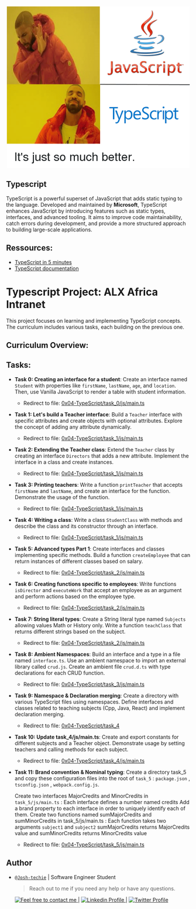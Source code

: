 <p align="center">
<img src ="../Assets/Typescript.png">
</p>

## Typescript

TypeScript is a powerful superset of JavaScript that adds static typing to the language. Developed and maintained by **Microsoft**, TypeScript enhances JavaScript by introducing features such as static types, interfaces, and advanced tooling. It aims to improve code maintainability, catch errors during development, and provide a more structured approach to building large-scale applications.

## Ressources:

- [TypeScript in 5 minutes](https://www.typescriptlang.org/docs/handbook/typescript-in-5-minutes.html)
- [TypeScript documentation](https://www.typescriptlang.org/docs/handbook/basic-types.html)

# Typescript Project: ALX Africa Intranet

This project focuses on learning and implementing TypeScript concepts. The curriculum includes various tasks, each building on the previous one.

## Curriculum Overview:

## Tasks:

- **Task 0: Creating an interface for a student**: Create an interface named `Student` with properties like `firstName`, `lastName`, `age`, and `location`. Then, use Vanilla JavaScript to render a table with student information.

  - Redirect to file: [0x04-TypeScript/task_0/js/main.ts](./0x04-TypeScript/task_0/js/main.ts)

- **Task 1: Let's build a Teacher interface**: Build a `Teacher` interface with specific attributes and create objects with optional attributes. Explore the concept of adding any attribute dynamically.

  - Redirect to file: [0x04-TypeScript/task_1/js/main.ts](./0x04-TypeScript/task_1/js/main.ts)

- **Task 2: Extending the Teacher class**: Extend the `Teacher` class by creating an interface `Directors` that adds a new attribute. Implement the interface in a class and create instances.

  - Redirect to file: [0x04-TypeScript/task_1/js/main.ts](./0x04-TypeScript/task_1/js/main.ts)

- **Task 3: Printing teachers**: Write a function `printTeacher` that accepts `firstName` and `lastName`, and create an interface for the function. Demonstrate the usage of the function.

  - Redirect to file: [0x04-TypeScript/task_1/js/main.ts](./0x04-TypeScript/task_1/js/main.ts)

- **Task 4: Writing a class**: Write a class `StudentClass` with methods and describe the class and its constructor through an interface.

  - Redirect to file: [0x04-TypeScript/task_1/js/main.ts](./0x04-TypeScript/task_1/js/main.ts)

- **Task 5: Advanced types Part 1**: Create interfaces and classes implementing specific methods. Build a function `createEmployee` that can return instances of different classes based on salary.

  - Redirect to file: [0x04-TypeScript/task_2/js/main.ts](./0x04-TypeScript/task_2/js/main.ts)

- **Task 6: Creating functions specific to employees**: Write functions `isDirector` and `executeWork` that accept an employee as an argument and perform actions based on the employee type.

  - Redirect to file: [0x04-TypeScript/task_2/js/main.ts](./0x04-TypeScript/task_2/js/main.ts)

- **Task 7: String literal types**: Create a String literal type named `Subjects` allowing values Math or History only. Write a function `teachClass` that returns different strings based on the subject.

  - Redirect to file: [0x04-TypeScript/task_2/js/main.ts](./0x04-TypeScript/task_2/js/main.ts)

- **Task 8: Ambient Namespaces**: Build an interface and a type in a file named `interface.ts`. Use an ambient namespace to import an external library called `crud.js`. Create an ambient file `crud.d.ts` with type declarations for each CRUD function.

  - Redirect to file: [0x04-TypeScript/task_3/js/main.ts](./0x04-TypeScript/task_3/js/main.ts)

- **Task 9: Namespace & Declaration merging**: Create a directory with various TypeScript files using namespaces. Define interfaces and classes related to teaching subjects (Cpp, Java, React) and implement declaration merging.

  - Redirect to file: [0x04-TypeScript/task_4](./0x04-TypeScript/task_4)

- **Task 10: Update task_4/js/main.ts**: Create and export constants for different subjects and a Teacher object. Demonstrate usage by setting teachers and calling methods for each subject.

  - Redirect to file: [0x04-TypeScript/task_4/js/main.ts](./0x04-TypeScript/task_4/js/main.ts)

- **Task 11: Brand convention & Nominal typing**: Create a directory task_5 and copy these configuration files into the root of `task_5` : `package.json` , `tsconfig.json` , `webpack.config.js`.

  Create two interfaces MajorCredits and MinorCredits in `task_5/js/main.ts` : Each interface defines a number named credits
  Add a brand property to each interface in order to uniquely identify each of them. Create two functions named sumMajorCredits and sumMinorCredits in task_5/js/main.ts :
  Each function takes two arguments `subject1` and `subject2` sumMajorCredits returns MajorCredits value and sumMinorCredits returns MinorCredits value

  - Redirect to file: [0x04-TypeScript/task_5/js/main.ts](./0x04-TypeScript/task_5/js/main.ts)

## Author

- [`@Josh-techie`]() | Software Engineer Student

  > Reach out to me if you need any help or have any questions.

  <a href="mailto:youssef.abouyahia@e-polytechnique.ma">
  	<img alt="Feel free to contact me" src="https://img.shields.io/badge/-Ask_me_anything-blue?style=flat&logo=Gmail&logoColor=white&link=mailto:youssef.abouyahia@e-polytechnique.ma&color=3d85c6" />
  </a>
  <span> | </span>
    <a href="https://www.linkedin.com/in/youssef-abouyahia/">
        <img alt="Linkedin Profile" src="https://img.shields.io/badge/-Linkedin-0072b1?style=flat&logo=Linkedin&logoColor=white&link=https://www.linkedin.com/in/youssef-abouyahia/" />
    </a>
    <span> | </span>
    <a href="https://twitter.com/JoesephAb">
        <img alt="Twitter Profile" src="https://img.shields.io/badge/-Twitter-0072b1?style=flat&logo=Twitter&logoColor=white&link=https://twitter.com/JoesephAb&color=1DA1F2" />
    </a>
